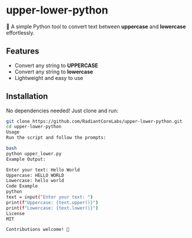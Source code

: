 # upper-lower-python  

🔄 A simple Python tool to convert text between **uppercase** and **lowercase** effortlessly.  

## Features  
- Convert any string to **UPPERCASE**  
- Convert any string to **lowercase**  
- Lightweight and easy to use  

## Installation  
No dependencies needed! Just clone and run:  
```bash
git clone https://github.com/RadiantCoreLabs/upper-lower-python.git
cd upper-lower-python
Usage
Run the script and follow the prompts:

bash
python upper_lower.py
Example Output:

Enter your text: Hello World
Uppercase: HELLO WORLD  
Lowercase: hello world  
Code Example
python
text = input("Enter your text: ")
print(f"Uppercase: {text.upper()}")  
print(f"Lowercase: {text.lower()}")  
License
MIT

Contributions welcome! 🚀
